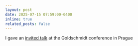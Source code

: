 ```yaml
---
layout: post
date: 2025-07-15 07:59:00-0400
inline: true
related_posts: false
---
```


I gave an <a href="https://conf.goldschmidt.info/goldschmidt/2025/meetingapp.cgi/Paper/26898">invited talk</a>  at the Goldschmidt conference in Prague
